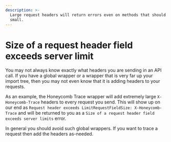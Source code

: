 ```yaml
---
description: >-
  Large request headers will return errors even on methods that should be very
  small.
---
```


# Size of a request header field exceeds server limit

You may not always know exactly what headers you are sending in an API call. If you have a global wrapper or a wrapper that is very far up your import tree, then you may not even know that it is adding headers to your requests.

As an example, the Honeycomb Trace wrapper will add extremely large `X-Honeycomb-Trace` headers to every request you send. This will show up on our end as `Request header exceeds LimitRequestFieldSize: X-Honeycomb-Trace` and will be returned to you as a `Size of a request header field exceeds server limits` error.

In general you should avoid such global wrappers. If you want to trace a request then add the headers as-needed.

